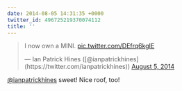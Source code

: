 ```yaml
---
date: 2014-08-05 14:31:35 +0000
twitter_id: 496725219370074112
title: ''
---
```


<blockquote class="twitter-tweet"><p lang="en" dir="ltr">I now own a MINI. <a href="http://t.co/DEfrq6kgIE">pic.twitter.com/DEfrq6kgIE</a></p>&mdash; Ian Patrick Hines ([@ianpatrickhines](https://twitter.com/ianpatrickhines)) <a href="https://twitter.com/ianpatrickhines/status/496706426073808896?ref_src=twsrc%5Etfw">August 5, 2014</a></blockquote>
<script async src="https://platform.twitter.com/widgets.js" charset="utf-8"></script>

[@ianpatrickhines](https://twitter.com/ianpatrickhines) sweet! Nice roof, too!
